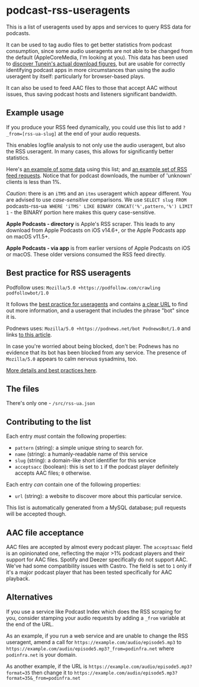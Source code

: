 # podcast-rss-useragents
This is a list of useragents used by apps and services to query RSS data for podcasts.

It can be used to tag audio files to get better statistics from podcast consumption, since some audio useragents are not able to be changed from the default (AppleCoreMedia, I'm looking at you). This data has been used to [discover Tunein's actual download figures](https://podnews.net/article/eight-times-bigger-podcast-user-agents), but are usable for correctly identifying podcast apps in more circumstances than using the audio useragent by itself: particularly for browser-based plays.

It can also be used to feed AAC files to those that accept AAC without issues, thus saving podcast hosts and listeners significant bandwidth.

## Example usage

If you produce your RSS feed dynamically, you could use this list to add `?_from=[rss-ua-slug]` at the end of your audio requests.

This enables logfile analysis to not only use the audio useragent, but also the RSS useragent. In many cases, this allows for significantly better statistics.

Here's [an example of some data](https://podnews.net/about/podcast-stats) using this list; and [an example set of RSS feed requests](https://podnews.net/about/rss-stats). Notice that for podcast downloads, the number of 'unknown' clients is less than 1%.

_Caution_: there is an `iTMS` and an `itms` useragent which appear different. You are advised to use _case-sensitive_ comparisons. We use `SELECT slug FROM `podcasts-rss-ua` WHERE 'iTMS' LIKE BINARY CONCAT('%',pattern,'%') LIMIT 1` - the BINARY portion here makes this query case-sensitive.

**Apple Podcasts - directory** is Apple's RSS scraper. This leads to any download from Apple Podcasts on iOS v14.6+, or the Apple Podcasts app on macOS v11.5+.

**Apple Podcasts - via app** is from earlier versions of Apple Podcasts on iOS or macOS. These older versions consumed the RSS feed directly.

## Best practice for RSS useragents

Podfollow uses: `Mozilla/5.0 +https://podfollow.com/crawling podfollowbot/1.0`

It follows the [best practice for useragents](https://developers.whatismybrowser.com/learn/user-agent-best-practices/) and contains [a clear URL](https://podfollow.com/crawling) to find out more information, and a useragent that includes the phrase "bot" since it is.

Podnews uses: `Mozilla/5.0 +https://podnews.net/bot PodnewsBot/1.0` and links [to this article](https://podnews.net/article/podnews-bot).

In case you're worried about being blocked, don't be: Podnews has no evidence that its bot has been blocked from any service. The presence of `Mozilla/5.0` appears to calm nervous sysadmins, too.

[More details and best practices here](https://podinfra.net/app-developers/rss-scrapers.html).

## The files

There's only one - `/src/rss-ua.json`

## Contributing to the list

Each entry _must_ contain the following properties:

* `pattern` (string): a simple unique string to search for.
* `name` (string): a humanly-readable name of this service
* `slug` (string): a domain-like short identifier for this service
* `acceptsacc` (boolean): this is set to `1` if the podcast player definitely accepts AAC files; `0` otherwise.

Each entry _can_ contain one of the following properties:

* `url` (string): a website to discover more about this particular service.

This list is automatically generated from a MySQL database; pull requests will be accepted though.

## AAC file acceptance

AAC files are accepted by almost every podcast player. The `acceptsaac` field is an opinionated one, reflecting the major >1% podcast players and their support for AAC files. Spotify and Deezer specifically do not support AAC. We've had some compatibility issues with Castro. The field is set to `1` only if it's a major podcast player that has been tested specifically for AAC playback.

## Alternatives

If you use a service like Podcast Index which does the RSS scraping for you, consider stamping your audio requests by adding a `_from` variable at the end of the URL.

As an example, if you run a web service and are unable to change the RSS useragent, amend a call for `https://example.com/audio/episode5.mp3` to `https://example.com/audio/episode5.mp3?_from=podinfra.net` where `podinfra.net` is your domain.

As another example, if the URL is `https://example.com/audio/episode5.mp3?format=35` then change it to `https://example.com/audio/episode5.mp3?format=35&_from=podinfra.net`

